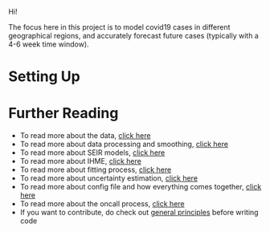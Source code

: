 Hi!

The focus here in this project is to model covid19 cases in different geographical regions, and accurately forecast future cases (typically with a 4-6 week time window).

# Setting Up

# Further Reading

- To read more about the data, [click here](data.md)
- To read more about data processing and smoothing, [click here](smoothing.md)
- To read more about SEIR models, [click here](seir.md)
- To read more about IHME, [click here](ihme.md)
- To read more about fitting process, [click here](fitting.md)
- To read more about uncertainty estimation, [click here](uncertainty.md)
- To read more about config file and how everything comes together, [click here](config.md)
- To read more about the oncall process, [click here](oncall.md)
- If you want to contribute, do check out [general principles](general_principles.md) before writing code